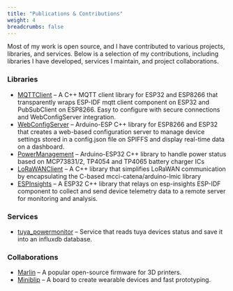 ```yaml
---
title: "Publications & Contributions"
weight: 4
breadcrumbs: false
---
```


Most of my work is open source, and I have contributed to various projects, libraries, and services. Below is a selection of my contributions, including libraries I have developed, services I maintain, and project collaborations.

### Libraries

- [MQTTClient](https://registry.platformio.org/libraries/paclema/MQTTClient) – A C++ MQTT client library for ESP32 and ESP8266 that transparently wraps ESP-IDF mqtt client component on ESP32 and PubSubClient on ESP8266. Easy to configure with secure connections and WebConfigServer integration.
- [WebConfigServer](https://registry.platformio.org/libraries/paclema/WebConfigServer) – Arduino-ESP C++ library for ESP8266 and ESP32 that creates a web-based configuration server to manage device settings stored in a config.json file on SPIFFS and display real-time data on a dashboard.
- [PowerManagement](https://registry.platformio.org/libraries/paclema/PowerManagement) – Arduino-ESP32 C++ library to handle power status based on MCP73831/2, TP4054 and TP4065 battery charger ICs
- [LoRaWANClient](https://registry.platformio.org/libraries/paclema/LoRaWANClient) – A C++ library that simplifies LoRaWAN communication by encapsulating the C-based mcci-catena/arduino-lmic library
- [ESPInsights](https://github.com/paclema/ESPInsights) – A ESP32 C++ library that relays on esp-insights ESP-IDF component to collect and send device telemetry data to a remote server for monitoring and analysis.

### Services
- [tuya_powermonitor](https://github.com/paclema/tuya_powermonitor) – Service that reads tuya devices status and save it into an influxdb database.

### Collaborations
- [Marlin](https://github.com/MarlinFirmware/Marlin ) – A popular open-source firmware for 3D printers.
- [Miniblip](https://hack-miniblip.github.io/) – A board to create wearable devices and fast prototyping.
